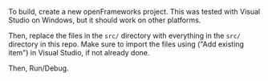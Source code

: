 To build, create a new openFrameworks project. This was tested with Visual Studio on Windows, but it should work on other platforms.

Then, replace the files in the `src/` directory with everything in the `src/` directory in this repo. Make sure to import the files using ("Add existing item") in Visual Studio, if not already done.

Then, Run/Debug.
